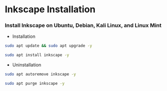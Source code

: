 # Inkscape Installation

### Install Inkscape on Ubuntu, Debian, Kali Linux, and Linux Mint

- Installation
```bash
sudo apt update && sudo apt upgrade -y
```
```bash
sudo apt install inkscape -y
```

- Uninstallation
```bash
sudo apt autoremove inkscape -y
```
```bash
sudo apt purge inkscape -y
```